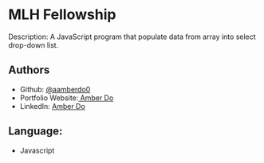 # MLH Fellowship

Description:
A JavaScript program that populate data from array into select drop-down list. 

## Authors

- Github: [@aamberdo0](https://github.com/aamberdo0)
- Portfolio Website:[ Amber Do](https://aamberdo.com/)
- LinkedIn: [ Amber Do](https://www.linkedin.com/in/amber-do04/)

## Language:
- Javascript

